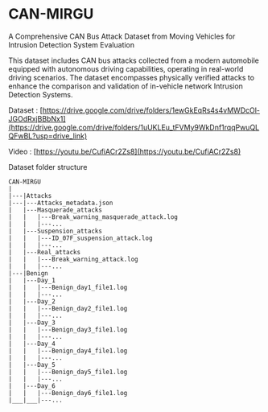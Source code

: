 # CAN-MIRGU
A Comprehensive CAN Bus Attack Dataset from Moving Vehicles for Intrusion Detection System Evaluation

This dataset includes CAN bus attacks collected from a modern automobile equipped with autonomous driving capabilities, operating in real-world driving scenarios. The dataset encompasses physically verified attacks to enhance the comparison and validation of in-vehicle network Intrusion Detection Systems. 

Dataset : [https://drive.google.com/drive/folders/1ewGkEqRs4s4vMWDcOl-JGOdRxjBBbNx1](https://drive.google.com/drive/folders/1uUKLEu_tFVMy9WkDnf1rqqPwuQLQFwBL?usp=drive_link)

Video : [https://youtu.be/CufiACr2Zs8](https://youtu.be/CufiACr2Zs8)

Dataset folder structure
```
CAN-MIRGU
|
|---|Attacks
|---|---Attacks_metadata.json
|   |---Masquerade_attacks
|   |   |---Break_warning_masquerade_attack.log
|   |   |---...
|   |---Suspension_attacks
|   |   |---ID_07F_suspension_attack.log
|   |   |---...
|   |---Real_attacks
|   |   |---Break_warning_attack.log
|   |   |---...
|---|Benign
|   |---Day_1
|   |   |---Benign_day1_file1.log
|   |   |---...
|   |---Day_2
|   |   |---Benign_day2_file1.log
|   |   |---...
|   |---Day_3
|   |   |---Benign_day3_file1.log
|   |   |---...
|   |---Day_4
|   |   |---Benign_day4_file1.log
|   |   |---...
|   |---Day_5
|   |   |---Benign_day5_file1.log
|   |   |---...
|   |---Day_6
|   |   |---Benign_day6_file1.log
|___|___|---...
```
